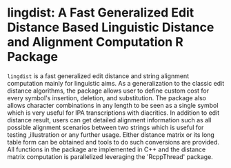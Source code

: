 # lingdist: A Fast Generalized Edit Distance Based Linguistic Distance and Alignment Computation R Package

`lingdist` is a fast generalized edit distance and string alignment computation mainly for linguistic aims. As a generalization to the classic edit distance algorithms, the package allows user to define custom cost for every symbol's insertion, deletion, and substitution. The package also allows character combinations in any length to be seen as a single symbol which is very useful for IPA transcriptions with diacritics. In addition to edit distance result, users can get detailed alignment information such as all possible alignment scenarios between two strings which is useful for testing ,illustration or any further usage. Either distance matrix or its long table form can be obtained and tools to do such conversions are provided. All functions in the package are implemented in C++ and the distance matrix computation is parallelized leveraging the 'RcppThread' package.
